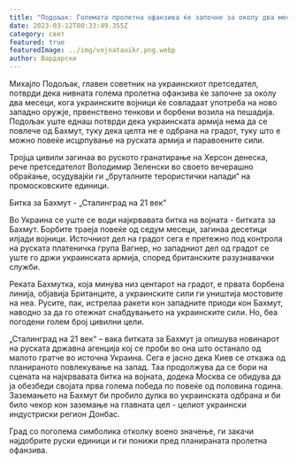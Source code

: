 ```yaml
---
title: "Подољак: Големата пролетна офанзива ќе започне за околу два месеци"
date: 2023-03-12T00:33:49.355Z
category: свет
featured: true
featuredImage: ../img/vojnatauikr.png.webp
author: Вардарски
---
```


Михајло Подољак, главен советник на украинскиот претседател, потврди дека нивната голема пролетна офанзива ќе започне за околу два месеци, кога украинските војници ќе совладаат употреба на ново западно оружје, првенствено тенкови и борбени возила на пешадија. Подољак уште еднаш потврди дека украинската армија нема да се повлече од Бахмут, туку дека целта не е одбрана на градот, туку што е можно повеќе исцрпување на руската армија и паравоените сили.

Тројца цивили загинаа во руското гранатирање на Херсон денеска, рече претседателот Володимир Зеленски во своето вечерашно обраќање, осудувајќи ги „бруталните терористички напади“ на промосковските единици.

Битка за Бахмут - „Сталинград на 21 век“

Во Украина се уште се води најкрвавата битка на војната - битката за Бахмут. Борбите траеја повеќе од седум месеци, загинаа десетици илјади војници. Источниот дел на градот сега е претежно под контрола на руската платеничка група Вагнер, но западниот дел од градот се уште го држи украинската армија, според британските разузнавачки служби.

Реката Бахмутка, која минува низ центарот на градот, е првата борбена линија, објавија Британците, а украинските сили ги уништија мостовите на неа. Русите, пак, истрелаа ракети кон западните приоди кон Бахмут, наводно за да го отежнат снабдувањето на украинските сили. Но, беа погодени голем број цивилни цели.

„Сталинград на 21 век“ – вака битката за Бахмут ја опишува новинарот на руската државна агенција кој се проби во она што останало од малото гратче во источна Украина. Сега е јасно дека Киев се откажа од планираното повлекување на запад. Таа продолжува да се бори на сцената на најкрвавата битка на војната, додека Москва се обидува да ја обезбеди својата прва голема победа по повеќе од половина година. Заземањето на Бахмут би пробило дупка во украинската одбрана и би било чекор кон заземање на главната цел - целиот украински индустриски регион Донбас.

Град со поголема симболика отколку воено значење, ги закачи најдобрите руски единици и ги понижи пред планираната пролетна офанзива.
